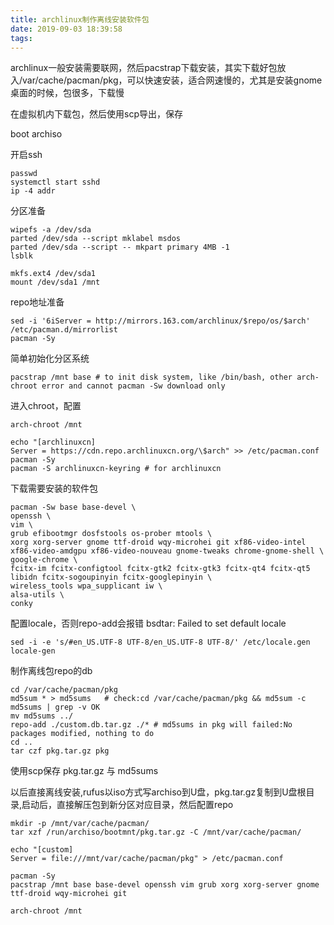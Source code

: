 ```yaml
---
title: archlinux制作离线安装软件包
date: 2019-09-03 18:39:58
tags:
---
```


archlinux一般安装需要联网，然后pacstrap下载安装，其实下载好包放入/var/cache/pacman/pkg，可以快速安装，适合网速慢的，尤其是安装gnome桌面的时候，包很多，下载慢

在虚拟机内下载包，然后使用scp导出，保存

boot archiso

开启ssh
```
passwd
systemctl start sshd
ip -4 addr
```
分区准备
```
wipefs -a /dev/sda
parted /dev/sda --script mklabel msdos 
parted /dev/sda --script -- mkpart primary 4MB -1
lsblk

mkfs.ext4 /dev/sda1
mount /dev/sda1 /mnt
```
repo地址准备
```
sed -i '6iServer = http://mirrors.163.com/archlinux/$repo/os/$arch' /etc/pacman.d/mirrorlist
pacman -Sy
```
简单初始化分区系统
```
pacstrap /mnt base # to init disk system, like /bin/bash, other arch-chroot error and cannot pacman -Sw download only
```
进入chroot，配置
```
arch-chroot /mnt

echo "[archlinuxcn]
Server = https://cdn.repo.archlinuxcn.org/\$arch" >> /etc/pacman.conf
pacman -Sy
pacman -S archlinuxcn-keyring # for archlinuxcn
```
下载需要安装的软件包
```
pacman -Sw base base-devel \
openssh \
vim \
grub efibootmgr dosfstools os-prober mtools \
xorg xorg-server gnome ttf-droid wqy-microhei git xf86-video-intel xf86-video-amdgpu xf86-video-nouveau gnome-tweaks chrome-gnome-shell \
google-chrome \
fcitx-im fcitx-configtool fcitx-gtk2 fcitx-gtk3 fcitx-qt4 fcitx-qt5 libidn fcitx-sogoupinyin fcitx-googlepinyin \
wireless_tools wpa_supplicant iw \
alsa-utils \
conky
```
配置locale，否则repo-add会报错  bsdtar: Failed to set default locale
```
sed -i -e 's/#en_US.UTF-8 UTF-8/en_US.UTF-8 UTF-8/' /etc/locale.gen
locale-gen
```
制作离线包repo的db
```
cd /var/cache/pacman/pkg
md5sum * > md5sums   # check:cd /var/cache/pacman/pkg && md5sum -c md5sums | grep -v OK
mv md5sums ../
repo-add ./custom.db.tar.gz ./* # md5sums in pkg will failed:No packages modified, nothing to do
cd ..
tar czf pkg.tar.gz pkg
```

使用scp保存 pkg.tar.gz 与 md5sums


以后直接离线安装,rufus以iso方式写archiso到U盘，pkg.tar.gz复制到U盘根目录,启动后，直接解压包到新分区对应目录，然后配置repo
```
mkdir -p /mnt/var/cache/pacman/
tar xzf /run/archiso/bootmnt/pkg.tar.gz -C /mnt/var/cache/pacman/

echo "[custom]
Server = file:///mnt/var/cache/pacman/pkg" > /etc/pacman.conf

pacman -Sy
pacstrap /mnt base base-devel openssh vim grub xorg xorg-server gnome ttf-droid wqy-microhei git

arch-chroot /mnt
```
